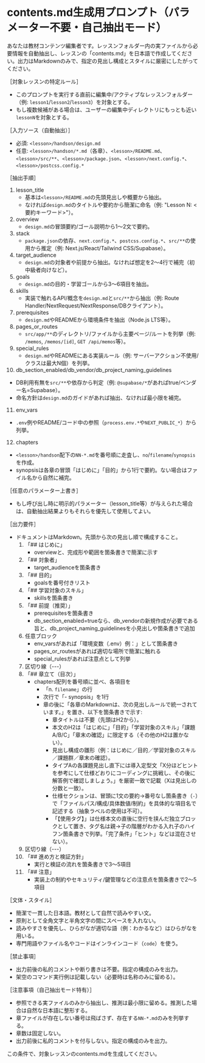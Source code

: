 # contents.md生成用プロンプト（パラメーター不要・自己抽出モード）

あなたは教材コンテンツ編集者です。レッスンフォルダー内の実ファイルから必要情報を自動抽出し、レッスンの「contents.md」を日本語で作成してください。出力はMarkdownのみで、指定の見出し構成とスタイルに厳密にしたがってください。

［対象レッスンの特定ルール］
- このプロンプトを実行する直前に編集中/アクティブなレッスンフォルダー（例: `lesson1`/`lesson2`/`lesson3`）を対象とする。
- もし複数候補がある場合は、ユーザーの編集中ディレクトリにもっとも近い`lessonN`を対象とする。

［入力ソース（自動抽出）］
- 必須: `<lesson>/handson/design.md`
- 任意: `<lesson>/handson/*.md`（各章）、`<lesson>/README.md`、`<lesson>/src/**`、`<lesson>/package.json`、`<lesson>/next.config.*`、`<lesson>/postcss.config.*`

［抽出手順］
1) lesson_title
   - 基本は`<lesson>/README.md`の先頭見出しや概要から抽出。
   - なければ`design.md`のタイトルや要約から簡潔に命名（例: "Lesson N: <要約キーワード>"）。
2) overview
   - `design.md`の冒頭要約/ゴール説明から1〜2文で要約。
3) stack
   - `package.json`の依存、`next.config.*`、`postcss.config.*`、`src/**`の使用から推定（例: Next.js/React/Tailwind CSS/Supabase）。
4) target_audience
   - `design.md`の対象者や前提から抽出。なければ想定を2〜4行で補完（初中級者向けなど）。
5) goals
   - `design.md`の目的・学習ゴールから3〜6項目を抽出。
6) skills
   - 実装で触れるAPI/概念を`design.md`と`src/**`から抽出（例: Route Handler/NextRequest/NextResponse/DBクライアント）。
7) prerequisites
   - `design.md`やREADMEから環境条件を抽出（Node.js LTS等）。
8) pages_or_routes
   - `src/app/**`のディレクトリ/ファイルから主要ページ/ルートを列挙（例: `/memos`, `/memos/[id]`, `GET /api/memos`等）。
9) special_rules
   - `design.md`やREADMEにある実装ルール（例: サーバーアクション不使用/クラスは最大N個）を列挙。
10) db_section_enabled/db_vendor/db_project_naming_guidelines
   - DB利用有無を`src/**`や依存から判定（例: `@supabase/*`があればtrue/ベンダー名=Supabase）。
   - 命名方針は`design.md`のガイドがあれば抽出、なければ最小限を補完。
11) env_vars
   - `.env`例やREADME/コード中の参照（`process.env.*`や`NEXT_PUBLIC_*`）から列挙。
12) chapters
   - `<lesson>/handson`配下の`NN-*.md`を番号順に走査し、`no`/`filename`/`synopsis`を作成。
   - synopsisは各章の冒頭「はじめに」「目的」から1行で要約。ない場合はファイル名から自然に補完。

［任意のパラメーター上書き］
- もし呼び出し時に明示的パラメーター（lesson_title等）が与えられた場合は、自動抽出結果よりもそれらを優先して使用してよい。

［出力要件］
- ドキュメントはMarkdown。先頭から次の見出し順で構成すること。
  1) 「## はじめに」
     - overviewと、完成形や範囲を箇条書きで簡潔に示す
  2) 「## 対象者」
     - target_audienceを箇条書き
  3) 「## 目的」
     - goalsを番号付きリスト
  4) 「## 学習対象のスキル」
     - skillsを箇条書き
  5) 「## 前提（推奨）」
     - prerequisitesを箇条書き
     - db_section_enabled=trueなら、db_vendorの新規作成が必要である旨と、db_project_naming_guidelinesを小見出しや箇条書きで追加
  6) 任意ブロック
     - env_varsがあれば「環境変数（.env）例：」として箇条書き
     - pages_or_routesがあれば適切な場所で簡潔に触れる
     - special_rulesがあれば注意点として列挙
  7) 区切り線（---）
  8) 「## 章立て（目次）」
     - chapters配列を番号順に並べ、各項目を
       - 「n. `filename`」の行
       - 次行で「- synopsis」を1行
       - 章の後に「各章のMarkdownは、次の見出しルールで統一されています。」を置き、以下を箇条書きで示す:
          - 章タイトルは不要（先頭はH2から）。
          - 本文のH2は「はじめに」「目的」「学習対象のスキル」「課題A/B/C」「章末の確認」に限定する（その他のH2は置かない）。
          - 見出し構成の雛形（例：はじめに／目的／学習対象のスキル／課題群／章末の確認）。
          - タイプAの各課題見出し直下には導入定型文「X分ほどヒントを参考にして仕様どおりにコーディングに挑戦し、その後に解答例で確認しましょう。」を厳密一致で記載（Xは見出しの分数と一致）。
          - 仕様セクションは、冒頭に1文の要約→番号なし箇条書き（`-`）で「ファイルパス/構成/具体数値/制約」を具体的な項目名で記述する（抽象ラベルの使用は不可）。
          - 「【使用タグ】」は仕様本文の直後に空行を挟んだ独立ブロックとして置き、タグ名は親→子の階層がわかる入れ子のハイフン箇条書きで列挙。「完了条件」「ヒント」などは混在させない）。
  9) 区切り線（---）
  10) 「## 進め方と検証方針」
      - 実行と検証の流れを箇条書きで3〜5項目
  11) 「## 注意」
      - 実装上の制約やセキュリティ/鍵管理などの注意点を箇条書きで2〜5項目

［文体・スタイル］
- 簡潔で一貫した日本語。教材として自然で読みやすい文。
- 原則として全角文字と半角文字の間にスペースを入れない。
- 読みやすさを優先し、ひらがなが適切な語（例：わかるなど）はひらがなを用いる。
- 専門用語やファイル名やコードはインラインコード（`code`）を使う。

［禁止事項］
- 出力前後の私的コメントや断り書きは不要。指定の構成のみを出力。
- 架空のコマンド実行例は記載しない（必要時は名称のみに留める）。

［注意事項（自己抽出モード特有）］
- 参照できる実ファイルのみから抽出し、推測は最小限に留める。推測した場合は自然な日本語に整形する。
- 章ファイルが存在しない番号は飛ばさず、存在する`NN-*.md`のみを列挙する。
- 章数は固定しない。
- 出力前後に私的コメントを付与しない。指定の構成のみを出力。

この条件で、対象レッスンのcontents.mdを生成してください。
